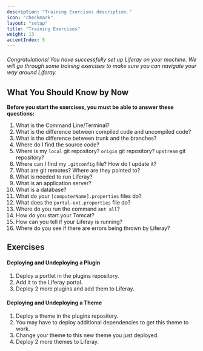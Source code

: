 ```yaml
---
description: "Training Exercises description."
icon: "checkmark"
layout: "setup"
title: "Training Exercises"
weight: 13
accentIndex: 5
---
```


###### Congratulations! You have successfully set up Liferay on your machine.  We will go through some training exercises to make sure you can navigate your way around Liferay.

<article id="whatYouShouldKnow">

## What You Should Know by Now

**Before you start the exercises, you must be able to answer these questions:**

1. What is the Command Line/Terminal?
2. What is the difference between compiled code and uncompiled code?
3. What is the difference between trunk and the branches?
4. Where do I find the source code?
5. Where is my `local` git repository? `origin` git repository? `upstream` git repository?
6. Where can I find my `.gitconfig` file?  How do I update it?
7. What are git remotes?  Where are they pointed to?
8. What is needed to run Liferay?
9. What is an application server?
10. What is a database?
11. What do your `[computerName].properties` files do?
12. What does the `portal-ext.properties` file do?
13. Where do you run the command `ant all`?
14. How do you start your Tomcat?
15. How can you tell if your Liferay is running?
16. Where do you see if there are errors being thrown by Liferay?

</article>

<article id="exercises">

## Exercises

#### Deploying and Undeploying a Plugin

1. Deploy a portlet in the plugins repository.
2. Add it to the Liferay portal.
3. Deploy 2 more plugins and add them to Liferay.

#### Deploying and Undeploying a Theme

1. Deploy a theme in the plugins repository.
2. You may have to deploy additional dependencies to get this theme to work.
3. Change your theme to this new theme you just deployed.
4. Deploy 2 more themes to Liferay.

</article>
